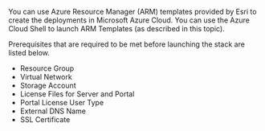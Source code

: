 You can use Azure Resource Manager (ARM) templates provided by Esri to create the deployments in Microsoft Azure Cloud. You can use the Azure Cloud Shell to launch ARM Templates (as described in this topic).

Prerequisites that are required to be met before launching the stack are listed below.
* Resource Group
* Virtual Network
* Storage Account
* License Files for Server and Portal
* Portal License User Type
* External DNS Name
* SSL Certificate

